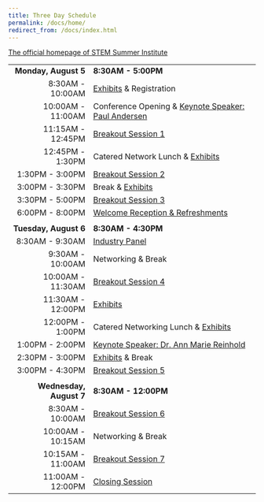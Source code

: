 ```yaml
---
title: Three Day Schedule
permalink: /docs/home/
redirect_from: /docs/index.html
---
```


[The official homepage of STEM Summer Institute](https://www.mt-schools.org/2024-stem-summer-institute.html)

|     |     |
|------------------:|--------------------------------------|
|          **Monday, August 5** | **8:30AM - 5:00PM**                         |
|  8:30AM - 10:00AM | [Exhibits](../exhibitors/) & Registration              |
| 10:00AM - 11:00AM | Conference Opening & [Keynote Speaker: Paul Andersen](../keynote1/) |
| 11:15AM - 12:45PM | [Breakout Session 1](../breakout1/)                   |
|  12:45PM - 1:30PM | Catered Network Lunch & [Exhibits](../exhibitors/)     |
|   1:30PM - 3:00PM | [Breakout Session 2](../breakout2/)                |
|   3:00PM - 3:30PM | Break & [Exhibits](../exhibitors/)                     |
|   3:30PM - 5:00PM | [Breakout Session 3](../breakout3/)                  |
|   6:00PM - 8:00PM | [Welcome Reception & Refreshments](../reception/)     |
|     |     |
|          **Tuesday, August 6** | **8:30AM - 4:30PM**                         |
|  8:30AM - 9:30AM | [Industry Panel](../industry/)             |
| 9:30AM - 10:00AM | Networking & Break |
| 10:00AM - 11:30AM | [Breakout Session 4](../breakout4/)                  |
|  11:30AM - 12:00PM | [Exhibits](../exhibitors/)     |
|   12:00PM - 1:00PM | Catered Networking Lunch & [Exhibits](../exhibitors/)   |
|   1:00PM - 2:00PM |  [Keynote Speaker: Dr. Ann Marie Reinhold](../keynote2/)                  |
|   2:30PM - 3:00PM | [Exhibits](../exhibitors/) & Break                   |
|   3:00PM - 4:30PM | [Breakout Session 5](../breakout5/)   |
|     |     |
|          **Wednesday, August 7** | **8:30AM - 12:00PM**                         |
|  8:30AM - 10:00AM | [Breakout Session 6](../breakout6/)             |
| 10:00AM - 10:15AM | Networking & Break |
| 10:15AM - 11:00AM | [Breakout Session 7](../breakout7/)                  |
|  11:00AM - 12:00PM | [Closing Session](../surveys/)     |